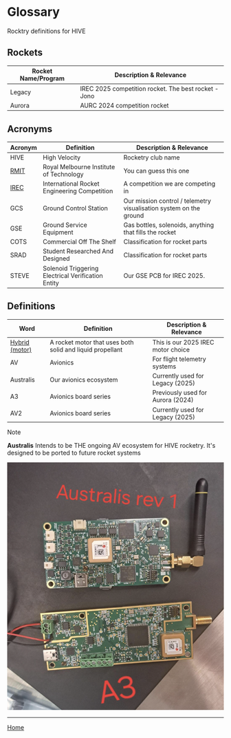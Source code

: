 # Glossary

Rocktry definitions for HIVE

## Rockets

| Rocket Name/Program | Description & Relevance |
| --- | --- |
| Legacy | IREC 2025 competition rocket. The best rocket - Jono |
| Aurora | AURC 2024 competition rocket|

## Acronyms

| Acronym | Definition | Description & Relevance |
| --- | --- | --- |
| HIVE | High Velocity | Rocketry club name |
| [RMIT](https://www.rmit.edu.au/) | Royal Melbourne Institute of Technology | You can guess this one |
| [IREC](https://www.soundingrocket.org/2025-irec.html) | International Rocket Engineering Competition | A competition we are competing in |
| GCS | Ground Control Station | Our mission control / telemetry visualisation system on the ground |
| GSE | Ground Service Equipment | Gas bottles, solenoids, anything that fills the rocket |
| COTS | Commercial Off The Shelf | Classification for rocket parts |
| SRAD | Student Researched And Designed | Classification for rocket parts |
| STEVE | Solenoid Triggering Electrical Verification Entity | Our GSE PCB for IREC 2025. |



## Definitions

| Word | Definition | Description & Relevance |
| --- | --- | --- |
| [Hybrid (motor)](https://en.wikipedia.org/wiki/Hybrid-propellant_rocket) | A rocket motor that uses both solid and liquid propellant | This is our 2025 IREC motor choice |
| AV | Avionics | For flight telemetry systems |
| Australis | Our avionics ecosystem | Currently used for Legacy (2025) |
| A3 | Avionics board series  | Previously used for Aurora (2024) |
| AV2 | Avionics board series  | Currently used for Legacy (2025) |

> [!NOTE]
> **Australis** Intends to be THE ongoing AV ecosystem for HIVE rocketry. It's designed to be ported to future rocket systems

![AV Board Comparison](assets/A3-Australis-rev1.png)


---

[Home](../README.md)
